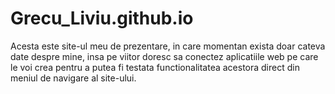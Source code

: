 # Grecu_Liviu.github.io

Acesta este site-ul meu de prezentare, in care momentan exista doar cateva date despre mine, insa pe viitor doresc sa conectez aplicatiile web pe care le voi crea pentru a putea fi testata functionalitatea acestora direct din meniul de navigare al site-ului.
